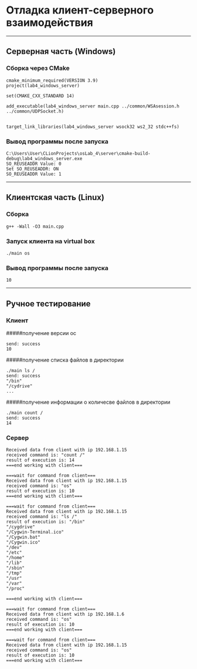 # Отладка клиент-серверного взаимодействия
---
## Серверная часть (Windows)
### Сборка через CMake
    cmake_minimum_required(VERSION 3.9)
    project(lab4_windows_server)
    
    set(CMAKE_CXX_STANDARD 14)
    
    add_executable(lab4_windows_server main.cpp ../common/WSAsession.h ../common/UDPSocket.h)
    
    
    target_link_libraries(lab4_windows_server wsock32 ws2_32 stdc++fs)


### Вывод программы после запуска
    C:\Users\User\CLionProjects\osLab_4\server\cmake-build-debug\lab4_windows_server.exe
    SO_REUSEADDR Value: 0
    Set SO_REUSEADDR: ON
    SO_REUSEADDR Value: 1

---
## Клиентская часть (Linux)
### Сборка
    g++ -Wall -O3 main.cpp

### Запуск клиента на virtual box

    ./main os

### Вывод программы после запуска
    10

---
## Ручное тестирование
### Клиент
#####получение версии ос

	send: success
	10
    
#####получение списка файлов в директории
    
    ./main ls /
    send: success
    "/bin"
    "/cydrive"
    ...

#####получение информации о количесве файлов в директории
    
    ./main count /
    send: success
    14

### Сервер

	Received data from client with ip 192.168.1.15
    received command is: "count /"
    result of execution is: 14
    ===end working with client===
    
    ===wait for command from client===
    Received data from client with ip 192.168.1.15
    received command is: "os"
    result of execution is: 10
    ===end working with client===
    
    ===wait for command from client===
    Received data from client with ip 192.168.1.15
    received command is: "ls /"
    result of execution is: "/bin"
    "/cygdrive"
    "/Cygwin-Terminal.ico"
    "/Cygwin.bat"
    "/Cygwin.ico"
    "/dev"
    "/etc"
    "/home"
    "/lib"
    "/sbin"
    "/tmp"
    "/usr"
    "/var"
    "/proc"
    
    ===end working with client===
    
    ===wait for command from client===
    Received data from client with ip 192.168.1.6
    received command is: "os"
    result of execution is: 10
    ===end working with client===
    
    ===wait for command from client===
    Received data from client with ip 192.168.1.15
    received command is: "os"
    result of execution is: 10
    ===end working with client===
    